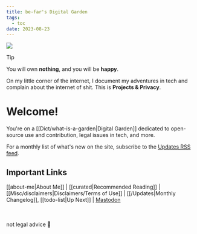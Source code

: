 ```yaml
---
title: be-far's Digital Garden
tags:
  - toc
date: 2023-08-23
---
```

<div class="head-card">
<img src="/moon-light.png">

> [!tip] 
> You will own **nothing**, and you will be **happy**.

</div>

On my little corner of the internet, I document my adventures in tech and complain about the internet of shit. This is **Projects & Privacy**.

# Welcome!
You're on a [[Dict/what-is-a-garden|Digital Garden]] dedicated to open-source use and contribution, legal issues in tech, and more.

For a monthly list of what's new on the site, subscribe to the [Updates RSS feed](/Updates.xml).
## Important Links
[[about-me|About Me]] | [[curated|Recommended Reading]] | [[Misc/disclaimers|Disclaimers/Terms of Use]] | [[/Updates|Monthly Changelog]], [[todo-list|Up Next]] | <a rel="me" href="https://social.treehouse.systems/@be_far">Mastodon</a>

<br/><br/>
not legal advice 🤟